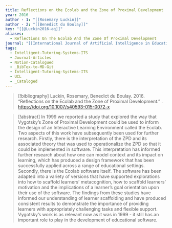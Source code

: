 ```yaml
---
title: Reflections on the Ecolab and the Zone of Proximal Development
year: 2016
author - 1: "[[Rosemary Luckin]]"
author - 2: "[[Benedict du Boulay]]"
key: "[[@Luckin2016-aq]]"
aliases:
  - Reflections On The Ecolab And The Zone Of Proximal Development
journal: "[[International Journal of Artificial Intelligence in Education]]"
tags:
  - Intelligent-Tutoring-Systems-ITS
  - Journal-Articles
  - Notion-Catalogued
  - _BibTex-to-MD-Git
  - Intelligent-Tutoring-Systems-ITS
  - UCL
  - _Cataloged
---
```


> [!bibliography]
> Luckin, Rosemary, Benedict du Boulay. 2016. “Reflections on the Ecolab and the Zone of Proximal Development.” . https://doi.org/10.1007/s40593-015-0072-x

> [!abstract]
> In 1999 we reported a study that explored the way that Vygotsky’s Zone of Proximal Development could be used to inform the design of an Interactive Learning Environment called the Ecolab. Two aspects of this work have subsequently been used for further research. Firstly, there is the interpretation of the ZPD and its associated theory that was used to operationalize the ZPD so that it could be implemented in software. This interpretation has informed further research about how one can model context and its impact on learning, which has produced a design framework that has been successfully applied across a range of educational settings. Secondly, there is the Ecolab software itself. The software has been adapted into a variety of versions that have supported explorations into how to scaffold learners’ metacognition, how to scaffold learners’ motivation and the implications of a learner’s goal orientation upon their use of the software. The findings from these studies have informed our understanding of learner scaffolding and have produced consistent results to demonstrate the importance of providing learners with appropriately challenging tasks and flexible support. Vygotsky’s work is as relevant now as it was in 1999 -  it still has an important role to play in the development of educational software.